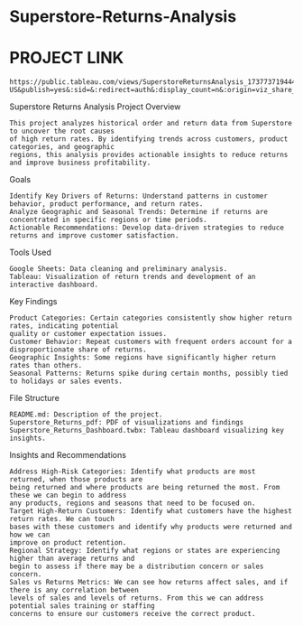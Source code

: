 # Superstore-Returns-Analysis

# PROJECT LINK
    https://public.tableau.com/views/SuperstoreReturnsAnalysis_17377371944480/SuperstoreReturns?:language=en-US&publish=yes&:sid=&:redirect=auth&:display_count=n&:origin=viz_share_link

Superstore Returns Analysis Project Overview

    This project analyzes historical order and return data from Superstore to uncover the root causes 
    of high return rates. By identifying trends across customers, product categories, and geographic 
    regions, this analysis provides actionable insights to reduce returns and improve business profitability.

Goals

    Identify Key Drivers of Returns: Understand patterns in customer behavior, product performance, and return rates.
    Analyze Geographic and Seasonal Trends: Determine if returns are concentrated in specific regions or time periods.
    Actionable Recommendations: Develop data-driven strategies to reduce returns and improve customer satisfaction.

Tools Used

    Google Sheets: Data cleaning and preliminary analysis.
    Tableau: Visualization of return trends and development of an interactive dashboard.

Key Findings

    Product Categories: Certain categories consistently show higher return rates, indicating potential 
    quality or customer expectation issues.
    Customer Behavior: Repeat customers with frequent orders account for a disproportionate share of returns.
    Geographic Insights: Some regions have significantly higher return rates than others.
    Seasonal Patterns: Returns spike during certain months, possibly tied to holidays or sales events.

File Structure

    README.md: Description of the project.
    Superstore_Returns_pdf: PDF of visualizations and findings
    Superstore_Returns_Dashboard.twbx: Tableau dashboard visualizing key insights.

Insights and Recommendations

    Address High-Risk Categories: Identify what products are most returned, when those products are 
    being returned and where products are being returned the most. From these we can begin to address 
    any products, regions and seasons that need to be focused on.
    Target High-Return Customers: Identify what customers have the highest return rates. We can touch 
    bases with these customers and identify why products were returned and how we can 
    improve on product retention.
    Regional Strategy: Identify what regions or states are experiencing higher than average returns and 
    begin to assess if there may be a distribution concern or sales concern.
    Sales vs Returns Metrics: We can see how returns affect sales, and if there is any correlation between 
    levels of sales and levels of returns. From this we can address potential sales training or staffing 
    concerns to ensure our customers receive the correct product.
